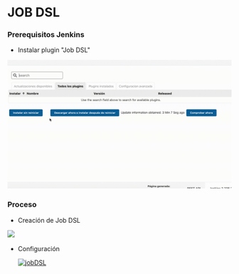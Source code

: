 # JOB DSL

### Prerequisitos Jenkins

- Instalar plugin "Job DSL"

![](imgs/pluginJobdsl.gif)

### Proceso

- Creación de Job DSL  

![](imgs/createDslJob.gif)

- Configuración

  [![jobDSL](http://img.youtube.com/vi/mU0yueIznwA/0.jpg)](http://www.youtube.com/watch?v=mU0yueIznwA "jobDSL")
